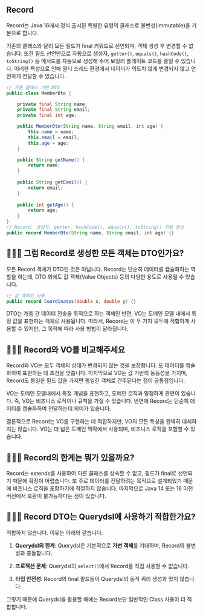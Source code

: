 ## Record

Record는 Java 16에서 정식 출시된 특별한 유형의 클래스로 불변성(Immutable)을 기본으로 합니다.

기존의 클래스와 달리 모든 필드가 final 키워드로 선언되며, 객체 생성 후 변경할 수 없습니다. 또한 필드 선언만으로 자동으로 생성자, `getter()`, `equals()`, `hashCode()`, `toString()` 등 메서드를 자동으로 생성해 주어 보일러 플레이트 코드를 줄일 수 있습니다. 이러한 특성으로 인해 멀티 스레드 환경에서 데이터가 의도치 않게 변경되지 않고 안전하게 전달할 수 있습니다.

```java
// 기존 클래스 기반 DTO
public class MemberDto {

	private final String name;
	private final String email;
	private final int age;

	public MemberDto(String name, String email, int age) {
		this.name = name;
		this.email = email;
		this.age = age;
	}

	public String getName() {
		return name;
	}
	
	public String getEamil() {
		return email;
	}
	
	public int getAge() {
		return age;
	}
}
// Record. 생성자, getter, hashCode(), equals(), toString() 자동 완성
public record MemberDto(String name, String email, int age) {}
```

## 🤷🏻‍♂️ 그럼 Record로 생성한 모든 객체는 DTO인가요?

모든 Record 객체가 DTO인 것은 아닙니다. Record는 단순히 데이터를 캡슐화하는 역할을 하는데, DTO 외에도 값 객체(Value Objects) 등의 다양한 용도로 사용될 수 있습니다.

```java
// 값 객체로 사용
public record Coordinates(double x, double y) {}
```

DTO는 계층 간 데이터 전송을 목적으로 하는 객체인 반면, VO는 도메인 모델 내에서 특정 값을 표현하는 객체로 사용됩니다. 따라서, Record는 이 두 가지 모두에 적합하게 사용할 수 있지만, 그 목적에 따라 사용 방법이 달라집니다.

## 🤷🏻‍♂️ Record와 VO를 비교해주세요

Record와 VO는 모두 객체의 상태가 변경되지 않는 것을 보장합니다. 또 데이터를 캡슐화하여 표현하는 데 초점을 맞춥니다. 마지막으로 VO는 값 기반의 동등성을 가지며, Record도 동일한 필드 값을 가지면 동일한 객체로 간주된다는 점이 공통점입니다.

VO는 도메인 모델내에서 특정 개념을 표현하고, 도메인 로직과 밀접하게 관련이 있습니다. 즉, VO는 비즈니스 로직이나 규칙을 가질 수 있습니다. 반면에 Record는 단순히 데이터를 캡슐화하여 전달하는데 의미가 있습니다.

결론적으로 Record는 VO를 구현하는 데 적합하지만, VO의 모든 특성을 완벽히 대체하지는 않습니다. VO는 더 넓은 도메인 맥락에서 사용되며, 비즈니스 로직을 포함할 수 있습니다.

## 🤷🏻‍♂️ Record의 한계는 뭐가 있을까요?

Record는 extends를 사용하여 다른 클래스를 상속할 수 없고, 필드가 final로 선언되기 때문에 확장이 어렵습니다. 또 주로 데이터를 전달하려는 목적으로 설계되었기 때문에 비즈니스 로직을 포함하기에 적절하지 않습니다. 마지막으로 Java 14 또는 16 이전 버전에서 호환이 불가능하다는 점이 있습니다.

## 🤷🏻‍♂️ Record DTO는 Querydsl에 사용하기 적합한가요?

적합하지 않습니다. 이유는 아래와 같습니다.

1. **Querydsl의 한계**: Querydsl은 기본적으로 **가변 객체**를 기대하며, Record의 불변성과 충돌합니다.

2. **프로젝션 문제**: Querydsl의 `select()`에서 Record를 직접 사용할 수 없습니다.

3. **타입 안전성**: Record의 final 필드들이 Querydsl의 동적 쿼리 생성과 맞지 않습니다.

그렇기 때문에 Querydsl을 활용할 때에는 Record보단 일반적인 Class 사용이 더 적합합니다.